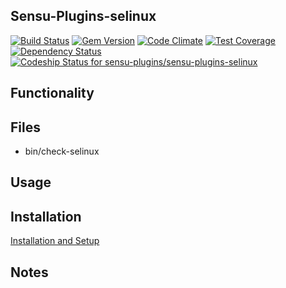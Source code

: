 ## Sensu-Plugins-selinux

[![Build Status](https://travis-ci.org/sensu-plugins/sensu-plugins-selinux.svg?branch=master)](https://travis-ci.org/sensu-plugins/sensu-plugins-selinux)
[![Gem Version](https://badge.fury.io/rb/sensu-plugins-selinux.svg)](http://badge.fury.io/rb/sensu-plugins-selinux)
[![Code Climate](https://codeclimate.com/github/sensu-plugins/sensu-plugins-selinux/badges/gpa.svg)](https://codeclimate.com/github/sensu-plugins/sensu-plugins-selinux)
[![Test Coverage](https://codeclimate.com/github/sensu-plugins/sensu-plugins-selinux/badges/coverage.svg)](https://codeclimate.com/github/sensu-plugins/sensu-plugins-selinux)
[![Dependency Status](https://gemnasium.com/sensu-plugins/sensu-plugins-selinux.svg)](https://gemnasium.com/sensu-plugins/sensu-plugins-selinux)
[![Codeship Status for sensu-plugins/sensu-plugins-selinux](https://codeship.com/projects/d4eb0e60-e8a5-0132-ba60-0e94167ad564/status?branch=master)](https://codeship.com/projects/82855)

## Functionality

## Files
 * bin/check-selinux

## Usage

## Installation

[Installation and Setup](http://sensu-plugins.io/docs/installation_instructions.html)

## Notes
